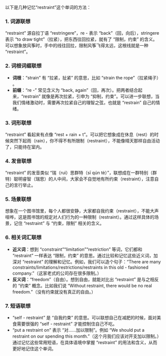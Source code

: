以下是几种记忆“restraint”这个单词的方法：

### 1. 词源联想
“restraint” 源自拉丁语 “restringere”，re - 表示 “back”（回，向后），stringere 表示 “to draw tight”（拉紧），把东西往回拉紧，就有了 “限制，约束” 的含义。可以想象放风筝时，手中的线往回拉，限制风筝飞得太远，这根线就是一种 “restraint”。

### 2. 词根词缀联想
 - **词根**：“strain” 有 “拉紧，扯紧” 的意思，比如 “strain the rope”（拉紧绳子） 。
 - **前缀**：“re -” 常见含义为 “back, again”（回，再次）。把两者结合起来，“restrain” 就像是再次拉紧，引申为 “抑制，约束”。可以进一步联想，当我们情绪激动时，需要再次拉紧自己的理智之弦，也就是 “restrain” 自己的情绪。 

### 3. 词形联想
“restraint” 看起来有点像 “rest + rain + t”。可以把它想象成在休息（rest）的时候突然下起雨（rain），你不得不有所限制（restraint），不能像晴天那样自由活动了，只能待在室内。 

### 4. 发音联想
“restraint” 的发音类似 “瑞（ruì）思群特（sī qún tè）”，联想成在一群特别（群特）聪明睿智（瑞思）的人中间，大家会不自觉地有所约束（restraint），注意自己的言行举止。 

### 5. 场景联想
想象在一个图书馆里，每个人都很安静，大家都自我约束（restraint），不能大声喧哗，这是图书馆的规定对人们行为的一种限制（restraint）。通过这样具体的场景，记住 “restraint” 与 “约束，限制” 相关的含义。 

### 6. 相关词汇联想
 - **近义词**：想到 “constraint”“limitation”“restriction” 等词，它们都和 “restraint” 一样表达 “限制，约束” 的意思。通过比较和记忆这些近义词，加深对 “restraint” 的理解和记忆。例如，我们可以造个句子：“There are many constraints/limitations/restrictions/restraints in this old - fashioned company.”（这家老式的公司存在很多限制。）
 - **反义词**：“freedom”（自由）。想到自由，就能对比出 “restraint” 是与之相反的 “约束” 概念。比如我们说 “Without restraint, there would be no real freedom.”（没有约束就没有真正的自由。） 

### 7. 短语联想
 - “self - restraint” 是 “自我约束” 的意思。可以联想自己在减肥的时候，面对美食需要很强的 “self - restraint” 才能控制住自己不吃。
 - “put a restraint on” 表示 “对……加以限制”。例如 “We should put a restraint on our spending this month.”（这个月我们应该对开支加以限制。）通过记忆这些常用短语，在具体语境中掌握 “restraint” 的用法和含义，从而更好地记住这个单词。 